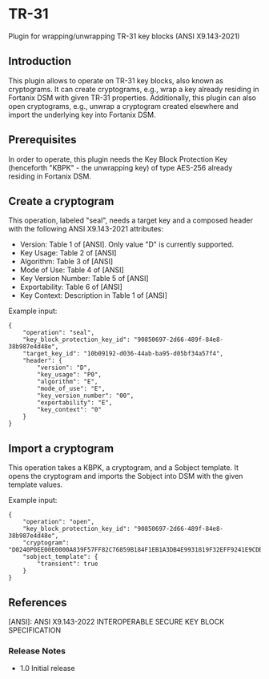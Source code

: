 # TR-31
Plugin for wrapping/unwrapping TR-31 key blocks (ANSI X9.143-2021)

## Introduction
This plugin allows to operate on TR-31 key blocks, also known as cryptograms.
It can create cryptograms, e.g., wrap a key already residing in Fortanix DSM
with given TR-31 properties. Additionally, this plugin can also open
cryptograms, e.g., unwrap a cryptogram created elsewhere and import the
underlying key into Fortanix DSM.

## Prerequisites
In order to operate, this plugin needs the Key Block Protection Key
(henceforth "KBPK" - the unwrapping key) of type AES-256 already residing in
Fortanix DSM.

## Create a cryptogram
This operation, labeled "seal", needs a target key and a composed header
with the following ANSI X9.143-2021 attributes:
- Version: Table 1 of [ANSI]. Only value "D" is currently supported.
- Key Usage: Table 2 of [ANSI]
- Algorithm: Table 3 of [ANSI]
- Mode of Use: Table 4 of [ANSI]
- Key Version Number: Table 5 of [ANSI]
- Exportability: Table 6 of [ANSI]
- Key Context: Description in Table 1 of [ANSI]

Example input:
```
{
    "operation": "seal",
    "key_block_protection_key_id": "90850697-2d66-489f-84e8-38b987e4d48e",
    "target_key_id": "10b09192-d036-44ab-ba95-d05bf34a57f4",
    "header": {
        "version": "D",
        "key_usage": "P0",
        "algorithm": "E",
        "mode_of_use": "E",
        "key_version_number": "00",
        "exportability": "E",
        "key_context": "0"
    }
}
```

## Import a cryptogram

This operation takes a KBPK, a cryptogram, and a Sobject template. It opens
the cryptogram and imports the Sobject into DSM with the given template
values.

Example input:
```
{
    "operation": "open",
    "key_block_protection_key_id": "90850697-2d66-489f-84e8-38b987e4d48e",
    "cryptogram": "D0240P0EE00E0000A839F57FF82C76859B184F1EB1A3DB4E9931819F32EFF9241E9CDB5DF2C0E122ACA0AF299E36EF2BB9D373B6D04A791C584C882EF57A7C060E4E1881C76213269568D0E77F1EE459395FBE5111A86F8E03E17D4FF7E8CFC00FB4B140E382DE6FB5F2DAF791C889A015090B9F331A1DAB",
    "sobject_template": {
        "transient": true
    }
}
```

## References

[ANSI]: ANSI X9.143-2022 INTEROPERABLE SECURE KEY BLOCK SPECIFICATION

### Release Notes
 - 1.0 Initial release
